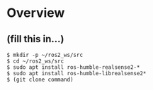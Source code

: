 # Overview
## (fill this in...)

```
$ mkdir -p ~/ros2_ws/src
$ cd ~/ros2_ws/src
$ sudo apt install ros-humble-realsense2-*
$ sudo apt install ros-humble-librealsense2*
$ (git clone command)
```
